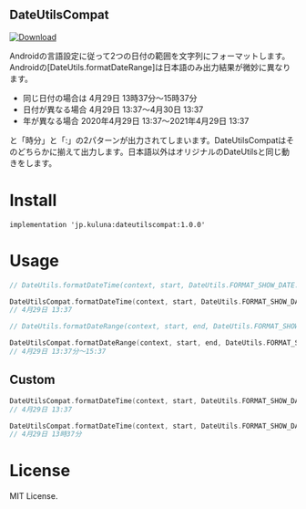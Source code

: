 DateUtilsCompat
---

[![Download](https://api.bintray.com/packages/kuluna/maven/dateutilscompat/images/download.svg) ](https://bintray.com/kuluna/maven/dateutilscompat/_latestVersion)

Androidの言語設定に従って2つの日付の範囲を文字列にフォーマットします。  
Androidの[DateUtils.formatDateRange]は日本語のみ出力結果が微妙に異なります。

- 同じ日付の場合は 4月29日 13時37分～15時37分
- 日付が異なる場合 4月29日 13:37～4月30日 13:37
- 年が異なる場合 2020年4月29日 13:37～2021年4月29日 13:37

と「時分」と「:」の2パターンが出力されてしまいます。DateUtilsCompatはそのどちらかに揃えて出力します。日本語以外はオリジナルのDateUtilsと同じ動きをします。

# Install
```
implementation 'jp.kuluna:dateutilscompat:1.0.0'
```
# Usage

```kotlin
// DateUtils.formatDateTime(context, start, DateUtils.FORMAT_SHOW_DATE. or DateUtils.FORMAT_SHOW_TIME)

DateUtilsCompat.formatDateTime(context, start, DateUtils.FORMAT_SHOW_DATE or DateUtils.FORMAT_SHOW_TIME)
// 4月29日 13:37

// DateUtils.formatDateRange(context, start, end, DateUtils.FORMAT_SHOW_DATE. or DateUtils.FORMAT_SHOW_TIME)

DateUtilsCompat.formatDateRange(context, start, end, DateUtils.FORMAT_SHOW_DATE. or DateUtils.FORMAT_SHOW_TIME)
// 4月29日 13:37分～15:37
```

## Custom
```kotlin
DateUtilsCompat.formatDateTime(context, start, DateUtils.FORMAT_SHOW_DATE. or DateUtils.FORMAT_SHOW_TIME, DateUtilsCompat.COLON)
// 4月29日 13:37

DateUtilsCompat.formatDateTime(context, start, DateUtils.FORMAT_SHOW_DATE. or DateUtils.FORMAT_SHOW_TIME, DateUtilsCompat.KANJI)
// 4月29日 13時37分
```

# License
MIT License.

